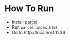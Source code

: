 # How To Run

- Install [parcel](https://parceljs.org/getting_started.html)
- Run `parcel index.html`
- Go to http://localhost:1234
